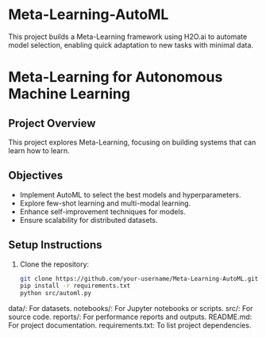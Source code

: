 # Meta-Learning-AutoML
This project builds a Meta-Learning framework using H2O.ai to automate model selection, enabling quick adaptation to new tasks with minimal data.

# Meta-Learning for Autonomous Machine Learning

## Project Overview
This project explores Meta-Learning, focusing on building systems that can learn how to learn.

## Objectives
- Implement AutoML to select the best models and hyperparameters.
- Explore few-shot learning and multi-modal learning.
- Enhance self-improvement techniques for models.
- Ensure scalability for distributed datasets.

## Setup Instructions
1. Clone the repository:
   ```bash
   git clone https://github.com/your-username/Meta-Learning-AutoML.git
   pip install -r requirements.txt
   python src/automl.py

data/: For datasets.
notebooks/: For Jupyter notebooks or scripts.
src/: For source code.
reports/: For performance reports and outputs.
README.md: For project documentation.
requirements.txt: To list project dependencies.
